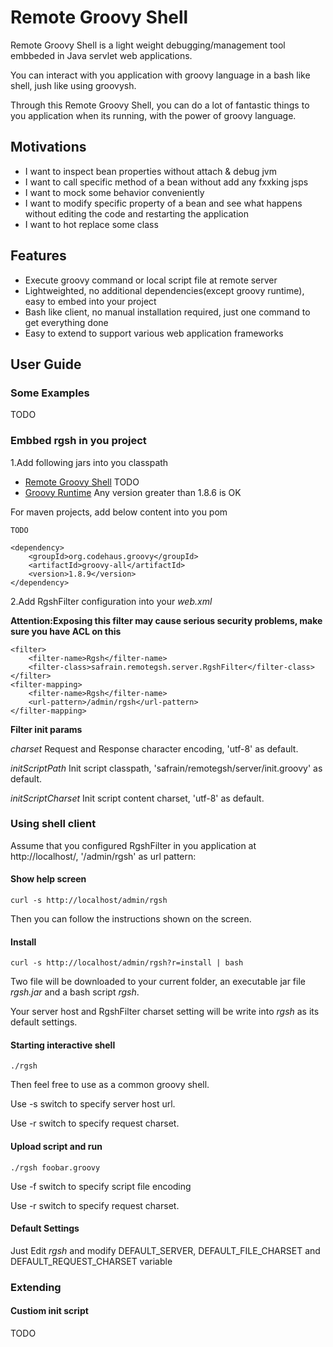 # Remote Groovy Shell
Remote Groovy Shell is a light weight debugging/management tool embbeded in Java servlet web applications.

You can interact with you application with groovy language in a bash like shell, jush like using groovysh.

Through this Remote Groovy Shell, you can do a lot of fantastic things to you application when its running, with the power of groovy language.

## Motivations

- I want to inspect bean properties without attach & debug jvm
- I want to call specific method of a bean without add any fxxking jsps
- I want to mock some behavior conveniently 
- I want to modify specific property of a bean and see what happens without editing the code and restarting the application
- I want to hot replace some class

## Features

- Execute groovy command or local script file at remote server 
- Lightweighted, no additional dependencies(except groovy runtime), easy to embed into your project
- Bash like client, no manual installation required, just one command to get everything done
- Easy to extend to support various web application frameworks

## User Guide

### Some Examples

TODO

### Embbed rgsh in you project

1.Add following jars into you classpath

- [Remote Groovy Shell](http://g.cn) TODO
- [Groovy Runtime](http://groovy.codehaus.org/Download) Any version greater than 1.8.6 is OK 

For maven projects, add below content into you pom

	TODO

	<dependency>
		<groupId>org.codehaus.groovy</groupId>
		<artifactId>groovy-all</artifactId>
		<version>1.8.9</version>
	</dependency>
            
2.Add RgshFilter configuration into your *web.xml*

**Attention:Exposing this filter may cause serious security problems, make sure you have ACL on this**

	<filter>
		<filter-name>Rgsh</filter-name>
		<filter-class>safrain.remotegsh.server.RgshFilter</filter-class>
	</filter>
	<filter-mapping>
		<filter-name>Rgsh</filter-name>
		<url-pattern>/admin/rgsh</url-pattern>
	</filter-mapping>

**Filter init params**

*charset* Request and Response character encoding, 'utf-8' as default.

*initScriptPath* Init script classpath, 'safrain/remotegsh/server/init.groovy' as default.

*initScriptCharset* Init script content charset, 'utf-8' as default.


### Using shell client

Assume that you configured RgshFilter in you application at http://localhost/, '/admin/rgsh' as url pattern:

#### Show help screen

	curl -s http://localhost/admin/rgsh

Then you can follow the instructions shown on the screen.

#### Install

	curl -s http://localhost/admin/rgsh?r=install | bash

Two file will be downloaded to your current folder, an executable jar file *rgsh.jar* and a bash script  *rgsh*.

Your server host and RgshFilter charset setting will be write into *rgsh* as its default settings.

#### Starting interactive shell

	./rgsh

Then feel free to use as a common groovy shell.

Use -s switch to specify server host url.

Use -r switch to specify request charset.

#### Upload script and run

	./rgsh foobar.groovy	

Use -f switch to specify script file encoding

Use -r switch to specify request charset.

#### Default Settings

Just Edit *rgsh* and modify DEFAULT\_SERVER, DEFAULT\_FILE\_CHARSET and DEFAULT\_REQUEST\_CHARSET variable

### Extending

#### Custiom init script

TODO

